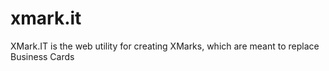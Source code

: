 # xmark.it
XMark.IT is the web utility for creating XMarks, which are meant to replace Business Cards

